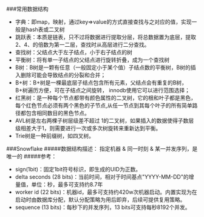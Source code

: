 ﻿###常用数据结构
- 字典：即map，映射，通过key=>value的方式直接查找与之对应的值，实现一般是hash表或二叉树
- 跳跃表：本质是链表，只不过将数据进行提取分层，将总数据置为底层，提取2、4、的倍数为第一二层，查找时从高层进行二分查找。
- 查找树：父结点大于左子结点，小于右子结点的树
- 平衡树：将有单一子结点的父结点进行旋转折叠，成为一个查找树
- B树：B树是一颗有任意（一般固定小于某个值）子结点数的平衡树，B树的插入删除可能会导致结点的分裂和合并；
- B+树：B+树是一棵最底层子结点包含所有元素，父结点会有重复的B树，B+树遍历方便，可在子结点之间旋转， innodb使用它可以进行范围选择；
- 红黑树：是一种每个节点都带有颜色属性的二叉树，它的根和叶子都是黑色，每个红色节点必须有两个黑色的子节点,从任一节点到其每个叶子的所有简单路径都包含相同数目的黑色节点。
- AVL树是左右两棵子树层级差不超过 1的二叉树，如果插入的数据使得子数层级相差大于1，则需要进行一次或多次树旋转来重新达到平衡。
- Trie树是一种前缀树，如四叉树。


###Snowflake
#####数据结构描述：
指定机器 & 同一时刻 & 某一并发序列，是唯一的
#####参考：
- sign(1bit)：固定1bit符号标识，即生成的UID为正数。
- delta seconds (28 bits)：当前时间，相对于时间基点"YYYY-MM-DD"的增量值，单位：秒，最多可支持约8.7年
- worker id (22 bits)：机器id，最多可支持约420w次机器启动。内置实现为在启动时由数据库分配，默认分配策略为用后即弃，后续可提供复用策略。
- sequence (13 bits)：每秒下的并发序列，13 bits可支持每秒8192个并发。